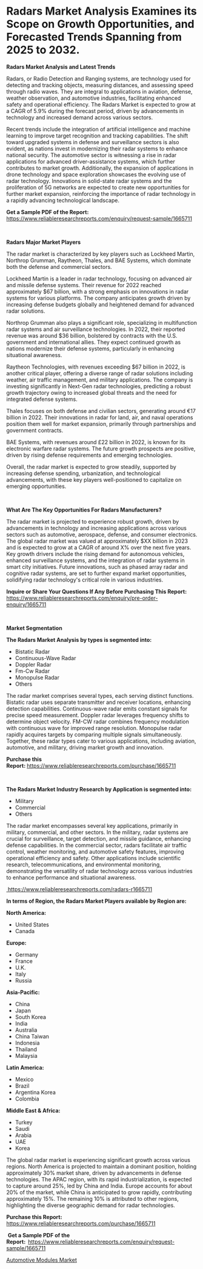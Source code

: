 <p><h1>Radars Market Analysis Examines its Scope on Growth Opportunities, and Forecasted Trends Spanning from 2025 to 2032.</h1></p><p><strong>Radars Market Analysis and Latest Trends</strong></p>
<p><p>Radars, or Radio Detection and Ranging systems, are technology used for detecting and tracking objects, measuring distances, and assessing speed through radio waves. They are integral to applications in aviation, defense, weather observation, and automotive industries, facilitating enhanced safety and operational efficiency. The Radars Market is expected to grow at a CAGR of 5.9% during the forecast period, driven by advancements in technology and increased demand across various sectors.</p><p>Recent trends include the integration of artificial intelligence and machine learning to improve target recognition and tracking capabilities. The shift toward upgraded systems in defense and surveillance sectors is also evident, as nations invest in modernizing their radar systems to enhance national security. The automotive sector is witnessing a rise in radar applications for advanced driver-assistance systems, which further contributes to market growth. Additionally, the expansion of applications in drone technology and space exploration showcases the evolving use of radar technology. Innovations in solid-state radar systems and the proliferation of 5G networks are expected to create new opportunities for further market expansion, reinforcing the importance of radar technology in a rapidly advancing technological landscape.</p></p>
<p><strong>Get a Sample PDF of the Report:&nbsp;</strong> <a href="https://www.reliableresearchreports.com/enquiry/request-sample/1665711?utm_campaign=2253&utm_medium=2&utm_source=Github&utm_content=ia&utm_term=08042025&utm_id=radars">https://www.reliableresearchreports.com/enquiry/request-sample/1665711</a></p>
<p>&nbsp;</p>
<p><strong>Radars Major Market Players</strong></p>
<p><p>The radar market is characterized by key players such as Lockheed Martin, Northrop Grumman, Raytheon, Thales, and BAE Systems, which dominate both the defense and commercial sectors. </p><p>Lockheed Martin is a leader in radar technology, focusing on advanced air and missile defense systems. Their revenue for 2022 reached approximately $67 billion, with a strong emphasis on innovations in radar systems for various platforms. The company anticipates growth driven by increasing defense budgets globally and heightened demand for advanced radar solutions.</p><p>Northrop Grumman also plays a significant role, specializing in multifunction radar systems and air surveillance technologies. In 2022, their reported revenue was around $36 billion, bolstered by contracts with the U.S. government and international allies. They expect continued growth as nations modernize their defense systems, particularly in enhancing situational awareness.</p><p>Raytheon Technologies, with revenues exceeding $67 billion in 2022, is another critical player, offering a diverse range of radar solutions including weather, air traffic management, and military applications. The company is investing significantly in Next-Gen radar technologies, predicting a robust growth trajectory owing to increased global threats and the need for integrated defense systems.</p><p>Thales focuses on both defense and civilian sectors, generating around €17 billion in 2022. Their innovations in radar for land, air, and naval operations position them well for market expansion, primarily through partnerships and government contracts.</p><p>BAE Systems, with revenues around £22 billion in 2022, is known for its electronic warfare radar systems. The future growth prospects are positive, driven by rising defense requirements and emerging technologies.</p><p>Overall, the radar market is expected to grow steadily, supported by increasing defense spending, urbanization, and technological advancements, with these key players well-positioned to capitalize on emerging opportunities.</p></p>
<p>&nbsp;</p>
<p><strong>What Are The Key Opportunities For Radars Manufacturers?</strong></p>
<p><p>The radar market is projected to experience robust growth, driven by advancements in technology and increasing applications across various sectors such as automotive, aerospace, defense, and consumer electronics. The global radar market was valued at approximately $XX billion in 2023 and is expected to grow at a CAGR of around X% over the next five years. Key growth drivers include the rising demand for autonomous vehicles, enhanced surveillance systems, and the integration of radar systems in smart city initiatives. Future innovations, such as phased array radar and cognitive radar systems, are set to further expand market opportunities, solidifying radar technology's critical role in various industries.</p></p>
<p><strong>Inquire or Share Your Questions If Any Before Purchasing This Report:</strong> <a href="https://www.reliableresearchreports.com/enquiry/pre-order-enquiry/1665711?utm_campaign=2253&utm_medium=2&utm_source=Github&utm_content=ia&utm_term=08042025&utm_id=radars">https://www.reliableresearchreports.com/enquiry/pre-order-enquiry/1665711</a></p>
<p>&nbsp;</p>
<p><strong>Market Segmentation</strong></p>
<p><strong>The Radars Market Analysis by types is segmented into:</strong></p>
<p><ul><li>Bistatic Radar</li><li>Continuous-Wave Radar</li><li>Doppler Radar</li><li>Fm-Cw Radar</li><li>Monopulse Radar</li><li>Others</li></ul></p>
<p><p>The radar market comprises several types, each serving distinct functions. Bistatic radar uses separate transmitter and receiver locations, enhancing detection capabilities. Continuous-wave radar emits constant signals for precise speed measurement. Doppler radar leverages frequency shifts to determine object velocity. FM-CW radar combines frequency modulation with continuous wave for improved range resolution. Monopulse radar rapidly acquires targets by comparing multiple signals simultaneously. Together, these radar types cater to various applications, including aviation, automotive, and military, driving market growth and innovation.</p></p>
<p><strong>Purchase this Report:&nbsp;</strong><a href="https://www.reliableresearchreports.com/purchase/1665711?utm_campaign=2253&utm_medium=2&utm_source=Github&utm_content=ia&utm_term=08042025&utm_id=radars">https://www.reliableresearchreports.com/purchase/1665711</a></p>
<p>&nbsp;</p>
<p><strong>The Radars Market Industry Research by Application is segmented into:</strong></p>
<p><ul><li>Military</li><li>Commercial</li><li>Others</li></ul></p>
<p><p>The radar market encompasses several key applications, primarily in military, commercial, and other sectors. In the military, radar systems are crucial for surveillance, target detection, and missile guidance, enhancing defense capabilities. In the commercial sector, radars facilitate air traffic control, weather monitoring, and automotive safety features, improving operational efficiency and safety. Other applications include scientific research, telecommunications, and environmental monitoring, demonstrating the versatility of radar technology across various industries to enhance performance and situational awareness.</p></p>
<p><a href="https://www.reliableresearchreports.com/radars-r1665711?utm_campaign=2253&utm_medium=2&utm_source=Github&utm_content=ia&utm_term=08042025&utm_id=radars">&nbsp;https://www.reliableresearchreports.com/radars-r1665711</a></p>
<p><strong>In terms of Region, the Radars Market Players available by Region are:</strong></p>
<p>
    <p> <strong> North America: </strong>
        <ul>
            <li>United States</li>
            <li>Canada</li>
        </ul>
        </p> 
    <p> <strong> Europe: </strong>
        <ul>
            <li>Germany</li>
            <li>France</li>
            <li>U.K.</li>
            <li>Italy</li>
            <li>Russia</li>
        </ul>
        </p> 
    <p> <strong> Asia-Pacific: </strong>
        <ul>
            <li>China</li>
            <li>Japan</li>
            <li>South Korea</li>
            <li>India</li>
            <li>Australia</li>
            <li>China Taiwan</li>
            <li>Indonesia</li>
            <li>Thailand</li>
            <li>Malaysia</li>
        </ul>
        </p> 
    <p> <strong> Latin America: </strong>
        <ul>
            <li>Mexico</li>
            <li>Brazil</li>
            <li>Argentina Korea</li>
            <li>Colombia</li>
        </ul>
        </p> 
    <p> <strong> Middle East & Africa: </strong>
        <ul>
            <li>Turkey</li>
            <li>Saudi</li>
            <li>Arabia</li>
            <li>UAE</li>
            <li>Korea</li>
        </ul>
    </p>
    </p>
<p><p>The global radar market is experiencing significant growth across various regions. North America is projected to maintain a dominant position, holding approximately 30% market share, driven by advancements in defense technologies. The APAC region, with its rapid industrialization, is expected to capture around 25%, led by China and India. Europe accounts for about 20% of the market, while China is anticipated to grow rapidly, contributing approximately 15%. The remaining 10% is attributed to other regions, highlighting the diverse geographic demand for radar technologies.</p></p>
<p><strong>Purchase this Report: </strong><a href="https://www.reliableresearchreports.com/purchase/1665711?utm_campaign=2253&utm_medium=2&utm_source=Github&utm_content=ia&utm_term=08042025&utm_id=radars">https://www.reliableresearchreports.com/purchase/1665711</a></p>
<p>&nbsp;<strong>Get a Sample PDF of the Report:&nbsp;&nbsp;</strong><a href="https://www.reliableresearchreports.com/enquiry/request-sample/1665711?utm_campaign=2253&utm_medium=2&utm_source=Github&utm_content=ia&utm_term=08042025&utm_id=radars">https://www.reliableresearchreports.com/enquiry/request-sample/1665711</a></p>
<p><strong></strong></p>
<p><p><a href="https://github.com/dmitriyvo6rog/Market-Research-Report-List-1/blob/main/automotive-modules-market.md?utm_campaign=2253&utm_medium=2&utm_source=Github&utm_content=ia&utm_term=08042025&utm_id=radars">Automotive Modules Market</a></p></p>